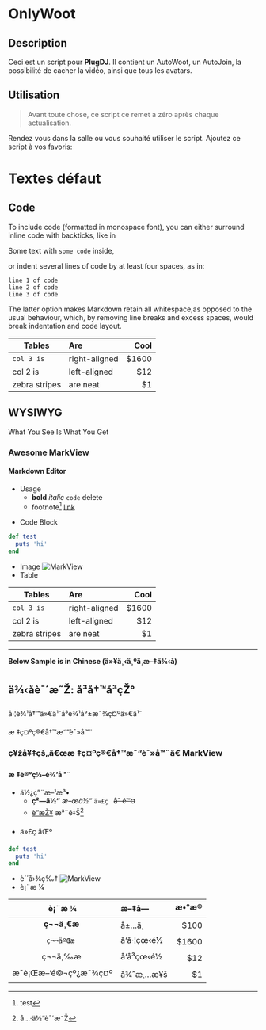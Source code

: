 OnlyWoot
========


Description
----------
Ceci est un script pour **PlugDJ**. Il contient un AutoWoot, un AutoJoin, la possibilité de cacher la vidéo, ainsi que tous les avatars. 


Utilisation
-------

<blockquote><p>Avant toute chose, ce script ce remet a zéro après chaque actualisation.</p></blockquote> 

Rendez vous dans la salle ou vous souhaité utiliser le script. Ajoutez ce script à vos favoris: 

Textes défaut
================

Code
--------------
To include code (formatted in monospace font), you can either surround inline code with backticks, like in

Some text with `some code` inside,

or indent several lines of code by at least four spaces, as in:

    line 1 of code   
    line 2 of code    
    line 3 of code   

The latter option makes Markdown retain all whitespace,as opposed to the usual behaviour, which, by removing line breaks and excess spaces, would break indentation and code layout.

|   Tables      | Are             | Cool   |
| ------------- | :-------------  | -----: |
| `col 3 is`    | right-aligned   | $1600  |
| col 2 is      | left-aligned    | $12    |
| zebra stripes | are neat        | $1     |

## WYSIWYG
What You See Is What You Get
### Awesome MarkView
#### Markdown Editor
* Usage
  - **bold**  *italic*  `code`  ~~delete~~
  - footnote[^1]  [link](http://google.com 'tooltip')

[^1]: test

* Code Block

```ruby
def test
  puts 'hi'
end
```

* Image
![MarkView](./images/favicon.png)
* Table

|   Tables      | Are             | Cool   |
| ------------- | :-------------  | -----: |
| `col 3 is`    | right-aligned   | $1600  |
| col 2 is      | left-aligned    | $12    |
| zebra stripes | are neat        | $1     |

---
__Below Sample is in Chinese (ä»¥ä¸‹ä¸ºä¸­æ–‡ä¾‹å­)__
## ä¾‹å­è¯´æ˜Ž: å³å†™å³çŽ°
å·¦è¾¹å†™ä»€ä¹ˆå³è¾¹å°±æ˜¾ç¤ºä»€ä¹ˆ

æ ‡ç¤ºç®€å†™æ˜“è¯»å™¨

### ç¥žå¥‡çš„â€œæ ‡ç¤ºç®€å†™æ˜“è¯»å™¨â€ MarkView
#### æ ‡è®°ç¼–è¾‘å™¨
* ä½¿ç”¨æ–¹æ³•
  - **ç²—ä½“**  *æ–œä½“*  `ä»£ç `  ~~åˆ é™¤~~
  - [è”æŽ¥](http://google.com 'tooltip')  æ³¨é‡Š[^2]

[^2]: å…·ä½“è¯´æ˜Ž

* ä»£ç åŒº

```ruby
def test
  puts 'hi'
end
```

* è´´å›¾ç‰‡
![MarkView](https://raw.github.com/swcool/swcool.github.io/master/assets/images/icon.png)
* è¡¨æ ¼

|   è¡¨æ ¼         |    æ–‡å­—        | æ•°æ®    |
| :-----------: | :------------- | -----: |
| **ç¬¬ä¸€æ **     | å±…ä¸­           | $100   |
| `ç¬¬äºŒæ `       | å‘å·¦çœ‹é½        | $1600  |
| ç¬¬ä¸‰æ          | å‘å³çœ‹é½        | $12    |
| æ¯è¡Œæ–‘é©¬çº¿æ˜¾ç¤º  | å¾ˆæ¸…æ¥š          | $1     |
